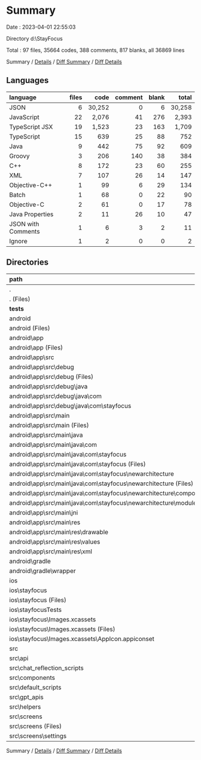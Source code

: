 # Summary

Date : 2023-04-01 22:55:03

Directory d:\\StayFocus

Total : 97 files,  35664 codes, 388 comments, 817 blanks, all 36869 lines

Summary / [Details](details.md) / [Diff Summary](diff.md) / [Diff Details](diff-details.md)

## Languages
| language | files | code | comment | blank | total |
| :--- | ---: | ---: | ---: | ---: | ---: |
| JSON | 6 | 30,252 | 0 | 6 | 30,258 |
| JavaScript | 22 | 2,076 | 41 | 276 | 2,393 |
| TypeScript JSX | 19 | 1,523 | 23 | 163 | 1,709 |
| TypeScript | 15 | 639 | 25 | 88 | 752 |
| Java | 9 | 442 | 75 | 92 | 609 |
| Groovy | 3 | 206 | 140 | 38 | 384 |
| C++ | 8 | 172 | 23 | 60 | 255 |
| XML | 7 | 107 | 26 | 14 | 147 |
| Objective-C++ | 1 | 99 | 6 | 29 | 134 |
| Batch | 1 | 68 | 0 | 22 | 90 |
| Objective-C | 2 | 61 | 0 | 17 | 78 |
| Java Properties | 2 | 11 | 26 | 10 | 47 |
| JSON with Comments | 1 | 6 | 3 | 2 | 11 |
| Ignore | 1 | 2 | 0 | 0 | 2 |

## Directories
| path | files | code | comment | blank | total |
| :--- | ---: | ---: | ---: | ---: | ---: |
| . | 97 | 35,664 | 388 | 817 | 36,869 |
| . (Files) | 12 | 30,311 | 13 | 23 | 30,347 |
| __tests__ | 1 | 7 | 4 | 4 | 15 |
| android | 28 | 955 | 289 | 231 | 1,475 |
| android (Files) | 4 | 123 | 35 | 37 | 195 |
| android\\app | 23 | 827 | 254 | 193 | 1,274 |
| android\\app (Files) | 1 | 157 | 131 | 32 | 320 |
| android\\app\\src | 22 | 670 | 123 | 161 | 954 |
| android\\app\\src\\debug | 2 | 71 | 8 | 9 | 88 |
| android\\app\\src\\debug (Files) | 1 | 11 | 0 | 3 | 14 |
| android\\app\\src\\debug\\java | 1 | 60 | 8 | 6 | 74 |
| android\\app\\src\\debug\\java\\com | 1 | 60 | 8 | 6 | 74 |
| android\\app\\src\\debug\\java\\com\\stayfocus | 1 | 60 | 8 | 6 | 74 |
| android\\app\\src\\main | 20 | 599 | 115 | 152 | 866 |
| android\\app\\src\\main (Files) | 1 | 27 | 0 | 3 | 30 |
| android\\app\\src\\main\\java | 8 | 382 | 67 | 86 | 535 |
| android\\app\\src\\main\\java\\com | 8 | 382 | 67 | 86 | 535 |
| android\\app\\src\\main\\java\\com\\stayfocus | 8 | 382 | 67 | 86 | 535 |
| android\\app\\src\\main\\java\\com\\stayfocus (Files) | 5 | 247 | 29 | 56 | 332 |
| android\\app\\src\\main\\java\\com\\stayfocus\\newarchitecture | 3 | 135 | 38 | 30 | 203 |
| android\\app\\src\\main\\java\\com\\stayfocus\\newarchitecture (Files) | 1 | 83 | 20 | 14 | 117 |
| android\\app\\src\\main\\java\\com\\stayfocus\\newarchitecture\\components | 1 | 22 | 8 | 7 | 37 |
| android\\app\\src\\main\\java\\com\\stayfocus\\newarchitecture\\modules | 1 | 30 | 10 | 9 | 49 |
| android\\app\\src\\main\\jni | 7 | 167 | 23 | 56 | 246 |
| android\\app\\src\\main\\res | 4 | 23 | 25 | 7 | 55 |
| android\\app\\src\\main\\res\\drawable | 1 | 11 | 23 | 3 | 37 |
| android\\app\\src\\main\\res\\values | 2 | 8 | 2 | 4 | 14 |
| android\\app\\src\\main\\res\\xml | 1 | 4 | 0 | 0 | 4 |
| android\\gradle | 1 | 5 | 0 | 1 | 6 |
| android\\gradle\\wrapper | 1 | 5 | 0 | 1 | 6 |
| ios | 7 | 270 | 7 | 53 | 330 |
| ios\\stayfocus | 6 | 217 | 7 | 39 | 263 |
| ios\\stayfocus (Files) | 4 | 158 | 7 | 37 | 202 |
| ios\\stayfocusTests | 1 | 53 | 0 | 14 | 67 |
| ios\\stayfocus\\Images.xcassets | 2 | 59 | 0 | 2 | 61 |
| ios\\stayfocus\\Images.xcassets (Files) | 1 | 6 | 0 | 1 | 7 |
| ios\\stayfocus\\Images.xcassets\\AppIcon.appiconset | 1 | 53 | 0 | 1 | 54 |
| src | 49 | 4,121 | 75 | 506 | 4,702 |
| src\\api | 9 | 489 | 24 | 69 | 582 |
| src\\chat_reflection_scripts | 4 | 66 | 12 | 10 | 88 |
| src\\components | 6 | 353 | 3 | 37 | 393 |
| src\\default_scripts | 3 | 31 | 0 | 5 | 36 |
| src\\gpt_apis | 6 | 135 | 0 | 31 | 166 |
| src\\helpers | 4 | 175 | 1 | 25 | 201 |
| src\\screens | 17 | 2,872 | 35 | 329 | 3,236 |
| src\\screens (Files) | 12 | 2,609 | 33 | 303 | 2,945 |
| src\\screens\\settings | 5 | 263 | 2 | 26 | 291 |

Summary / [Details](details.md) / [Diff Summary](diff.md) / [Diff Details](diff-details.md)